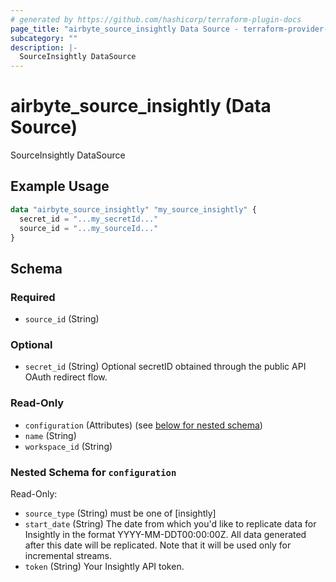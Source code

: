 ```yaml
---
# generated by https://github.com/hashicorp/terraform-plugin-docs
page_title: "airbyte_source_insightly Data Source - terraform-provider-airbyte"
subcategory: ""
description: |-
  SourceInsightly DataSource
---
```


# airbyte_source_insightly (Data Source)

SourceInsightly DataSource

## Example Usage

```terraform
data "airbyte_source_insightly" "my_source_insightly" {
  secret_id = "...my_secretId..."
  source_id = "...my_sourceId..."
}
```

<!-- schema generated by tfplugindocs -->
## Schema

### Required

- `source_id` (String)

### Optional

- `secret_id` (String) Optional secretID obtained through the public API OAuth redirect flow.

### Read-Only

- `configuration` (Attributes) (see [below for nested schema](#nestedatt--configuration))
- `name` (String)
- `workspace_id` (String)

<a id="nestedatt--configuration"></a>
### Nested Schema for `configuration`

Read-Only:

- `source_type` (String) must be one of [insightly]
- `start_date` (String) The date from which you'd like to replicate data for Insightly in the format YYYY-MM-DDT00:00:00Z. All data generated after this date will be replicated. Note that it will be used only for incremental streams.
- `token` (String) Your Insightly API token.


